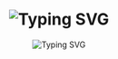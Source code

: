 <h1 align="center">
    <img src="https://readme-typing-svg.demolab.com?font=Underdog&size=30&letterSpacing=&duration=1&pause=2&color=0A9305&center=true&vCenter=true&random=true&width=435&lines=wwwqr-000" alt="Typing SVG" />
</h1>
<div align="center">
    <p align="center">
    <img src="https://readme-typing-svg.demolab.com?font=Fira+Code&duration=3000&pause=1000&color=03F708&center=true&random=true&width=435&lines=Software+Developer;Ethical+Hacking;Networking;Linux+User;Tor+Builder" alt="Typing SVG" />
    </p>
</div>
